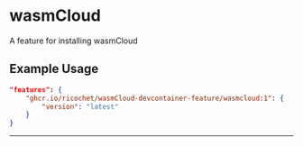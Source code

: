 
# wasmCloud

A feature for installing wasmCloud

## Example Usage

```json
"features": {
    "ghcr.io/ricochet/wasmCloud-devcontainer-feature/wasmcloud:1": {
        "version": "latest"
    }
}
```

---
